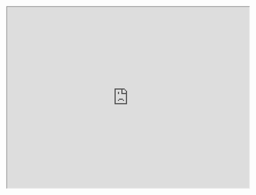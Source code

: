 <iframe src="https://www.google.com/maps/d/embed?mid=1EXIq_76pPad6DefALKFKps2CDxNLRJi5" width="640" height="480"></iframe>